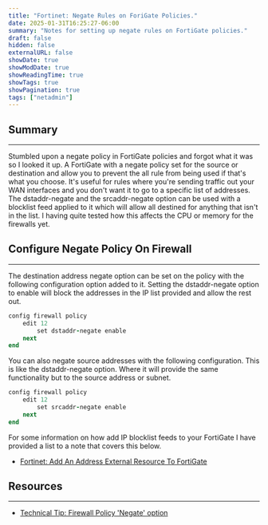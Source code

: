 ```yaml
---
title: "Fortinet: Negate Rules on ForiGate Policies."
date: 2025-01-31T16:25:27-06:00
summary: "Notes for setting up negate rules on FortiGate policies."
draft: false
hidden: false
externalURL: false
showDate: true
showModDate: true
showReadingTime: true
showTags: true
showPagination: true
tags: ["netadmin"]
---
```


## Summary
---

Stumbled upon a negate policy in FortiGate policies and forgot what it was so I
looked it up. A FortiGate with a negate policy set for the source or destination
and allow you to prevent the all rule from being used if that's what you choose.
It's useful for rules where you're sending traffic out your WAN interfaces and
you don't want it to go to a specific list of addresses. The dstaddr-negate and
the srcaddr-negate option can be used with a blocklist feed applied to it which
will allow all destined for anything that isn't in the list. I having quite
tested how this affects the CPU or memory for the firewalls yet.

## Configure Negate Policy On Firewall
---

The destination address negate option can be set on the policy with the
following configuration option added to it. Setting the dstaddr-negate option to
enable will block the addresses in the IP list provided and allow the rest out.

```ruby
config firewall policy
    edit 12
        set dstaddr-negate enable
    next
end
```

You can also negate source addresses with the following configuration. This is
like the dstaddr-negate option. Where it will provide the same functionality but
to the source address or subnet.

```ruby
config firewall policy
    edit 12
        set srcaddr-negate enable
    next
end
```

For some information on how add IP blocklist feeds to your FortiGate I have
provided a list to a note that covers this below.

- [Fortinet: Add An Address External Resource To FortiGate](https://www.n3s0.tech/notes/fortinet/adding-an-address-external-resource-to-fortigate/)

## Resources
---

- [Technical Tip: Firewall Policy 'Negate' option](https://community.fortinet.com/t5/FortiGate/Technical-Tip-Firewall-Policy-Negate-option/ta-p/194290)
